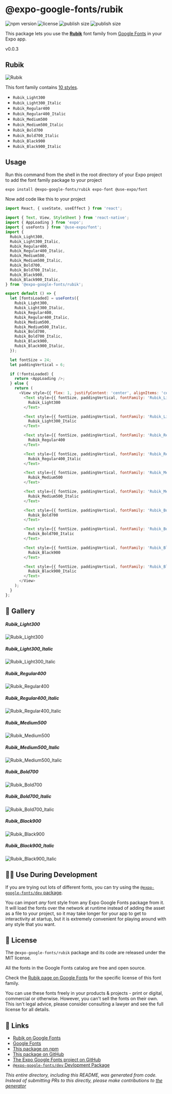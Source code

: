 # @expo-google-fonts/rubik

![npm version](https://flat.badgen.net/npm/v/@expo-google-fonts/rubik)
![license](https://flat.badgen.net/github/license/expo/google-fonts)
![publish size](https://flat.badgen.net/packagephobia/install/@expo-google-fonts/rubik)
![publish size](https://flat.badgen.net/packagephobia/publish/@expo-google-fonts/rubik)

This package lets you use the [**Rubik**](https://fonts.google.com/specimen/Rubik) font family from [Google Fonts](https://fonts.google.com/) in your Expo app.

v0.0.3

## Rubik

![Rubik](./font-family.png)

This font family contains [10 styles](#-gallery).

- `Rubik_Light300`
- `Rubik_Light300_Italic`
- `Rubik_Regular400`
- `Rubik_Regular400_Italic`
- `Rubik_Medium500`
- `Rubik_Medium500_Italic`
- `Rubik_Bold700`
- `Rubik_Bold700_Italic`
- `Rubik_Black900`
- `Rubik_Black900_Italic`

## Usage

Run this command from the shell in the root directory of your Expo project to add the font family package to your project
```sh
expo install @expo-google-fonts/rubik expo-font @use-expo/font
```

Now add code like this to your project
```js
import React, { useState, useEffect } from 'react';

import { Text, View, StyleSheet } from 'react-native';
import { AppLoading } from 'expo';
import { useFonts } from '@use-expo/font';
import {
  Rubik_Light300,
  Rubik_Light300_Italic,
  Rubik_Regular400,
  Rubik_Regular400_Italic,
  Rubik_Medium500,
  Rubik_Medium500_Italic,
  Rubik_Bold700,
  Rubik_Bold700_Italic,
  Rubik_Black900,
  Rubik_Black900_Italic,
} from '@expo-google-fonts/rubik';

export default () => {
  let [fontsLoaded] = useFonts({
    Rubik_Light300,
    Rubik_Light300_Italic,
    Rubik_Regular400,
    Rubik_Regular400_Italic,
    Rubik_Medium500,
    Rubik_Medium500_Italic,
    Rubik_Bold700,
    Rubik_Bold700_Italic,
    Rubik_Black900,
    Rubik_Black900_Italic,
  });

  let fontSize = 24;
  let paddingVertical = 6;

  if (!fontsLoaded) {
    return <AppLoading />;
  } else {
    return (
      <View style={{ flex: 1, justifyContent: 'center', alignItems: 'center' }}>
        <Text style={{ fontSize, paddingVertical, fontFamily: 'Rubik_Light300' }}>
          Rubik_Light300
        </Text>

        <Text style={{ fontSize, paddingVertical, fontFamily: 'Rubik_Light300_Italic' }}>
          Rubik_Light300_Italic
        </Text>

        <Text style={{ fontSize, paddingVertical, fontFamily: 'Rubik_Regular400' }}>
          Rubik_Regular400
        </Text>

        <Text style={{ fontSize, paddingVertical, fontFamily: 'Rubik_Regular400_Italic' }}>
          Rubik_Regular400_Italic
        </Text>

        <Text style={{ fontSize, paddingVertical, fontFamily: 'Rubik_Medium500' }}>
          Rubik_Medium500
        </Text>

        <Text style={{ fontSize, paddingVertical, fontFamily: 'Rubik_Medium500_Italic' }}>
          Rubik_Medium500_Italic
        </Text>

        <Text style={{ fontSize, paddingVertical, fontFamily: 'Rubik_Bold700' }}>
          Rubik_Bold700
        </Text>

        <Text style={{ fontSize, paddingVertical, fontFamily: 'Rubik_Bold700_Italic' }}>
          Rubik_Bold700_Italic
        </Text>

        <Text style={{ fontSize, paddingVertical, fontFamily: 'Rubik_Black900' }}>
          Rubik_Black900
        </Text>

        <Text style={{ fontSize, paddingVertical, fontFamily: 'Rubik_Black900_Italic' }}>
          Rubik_Black900_Italic
        </Text>
      </View>
    );
  }
};

```

## 🔡 Gallery

##### Rubik_Light300
![Rubik_Light300](./d06ee1ddd9a38ecea7c204c94d69e670e155c7e5f6b9ca5bdbbc851871397569.ttf.png)

##### Rubik_Light300_Italic
![Rubik_Light300_Italic](./39eb0e8cc0f4f0f949cd7ab1192004ad43fa616ab0ba09ba2f1c5e975b6ed29f.ttf.png)

##### Rubik_Regular400
![Rubik_Regular400](./1441b864d5f661c6ad072120b1ee340e6c799fab34f7d408ec3fbf11f41f3ea0.ttf.png)

##### Rubik_Regular400_Italic
![Rubik_Regular400_Italic](./1daca2e29940a75b3f1d4f3d7bb0356f63332d3013133093e3a75295dcdaf781.ttf.png)

##### Rubik_Medium500
![Rubik_Medium500](./334711470701a9df2e7c93bcc418d6d16e8844ed0bf4ae4411f588cdb913869a.ttf.png)

##### Rubik_Medium500_Italic
![Rubik_Medium500_Italic](./131d5d182158888dbccfcf0de7726b6a878bdb7eb60bbc96fb8a42561abc6b8c.ttf.png)

##### Rubik_Bold700
![Rubik_Bold700](./395804d64aff5eda80de3c9e8fc2ffe482af2f6483707546f9fb8c3b14e747d9.ttf.png)

##### Rubik_Bold700_Italic
![Rubik_Bold700_Italic](./7dc9a621668992ae25fd33cb83bc658c0bd8e2068c92524544164c3ba79737b6.ttf.png)

##### Rubik_Black900
![Rubik_Black900](./f660cd5e361c3f00ea913d713f53325c9248887d961ee7a130335fc796750fff.ttf.png)

##### Rubik_Black900_Italic
![Rubik_Black900_Italic](./1e373f9418d94e2ae6e4b31972520bf13c7b93e0811f8621d0ce8d72e0576c9b.ttf.png)


## 👩‍💻 Use During Development

If you are trying out lots of different fonts, you can try using the [`@expo-google-fonts/dev` package](https://github.com/expo/google-fonts/tree/master/font-packages/dev#readme).

You can import *any* font style from any Expo Google Fonts package from it. It will load the fonts
over the network at runtime instead of adding the asset as a file to your project, so it may take longer
for your app to get to interactivity at startup, but it is extremely convenient
for playing around with any style that you want.

## 📖 License

The `@expo-google-fonts/rubik` package and its code are released under the MIT license.

All the fonts in the Google Fonts catalog are free and open source.

Check the [Rubik page on Google Fonts](https://fonts.google.com/specimen/Rubik) for the specific license of this font family.

You can use these fonts freely in your products & projects - print or digital, commercial or otherwise. However, you can't sell the fonts on their own. This isn't legal advice, please consider consulting a lawyer and see the full license for all details.

## 🔗 Links

- [Rubik on Google Fonts](https://fonts.google.com/specimen/Rubik)
- [Google Fonts](https://fonts.google.com/)
- [This package on npm](https://www.npmjs.com/package/@expo-google-fonts/rubik)
- [This package on GitHub](https://github.com/expo/google-fonts/tree/master/font-packages/rubik)
- [The Expo Google Fonts project on GitHub](https://github.com/expo/google-fonts)
- [`@expo-google-fonts/dev` Devlopment Package](https://github.com/expo/google-fonts/tree/master/font-packages/dev)


*This entire directory, including this README, was generated from code. Instead of submitting PRs to this directly, please make contributions to [the generator](https://github.com/expo/google-fonts/tree/master/packages/generator)*
